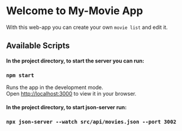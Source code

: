# Welcome to My-Movie App

With this web-app you can create your own `movie list` and edit it.

## Available Scripts

#### In the project directory, to start the server you can run:

### `npm start`

Runs the app in the development mode.\
Open [http://localhost:3000](http://localhost:3000) to view it in your browser.

#### In the project directory, to start json-server run:

### `npx json-server --watch src/api/movies.json --port 3002`

